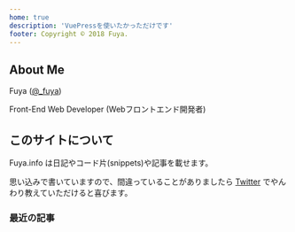 ```yaml
---
home: true
description: 'VuePressを使いたかっただけです'
footer: Copyright © 2018 Fuya.
---
```


## About Me

Fuya ([@_fuya](https://twitter.com/_fuya))

Front-End Web Developer (Webフロントエンド開発者)

## このサイトについて

Fuya.info は日記やコード片(snippets)や記事を載せます。

思い込みで書いていますので、間違っていることがありましたら
[Twitter](https://twitter.com/_fuya) でやんわり教えていただけると喜びます。

### 最近の記事
<post-list v-bind:dirNames="['snippet', 'diary']" limit="5" />
